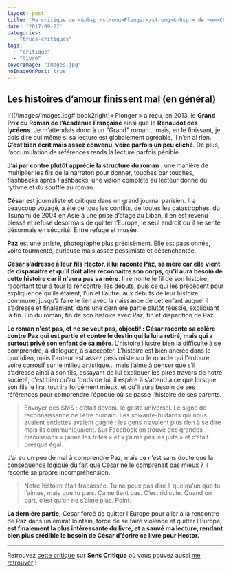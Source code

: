 ```yaml
---
layout: post
title: "Ma critique de «&nbsp;<strong>Plonger</strong>&nbsp;» de <em>Christophe Ono-Dit-Biot</em>"
date: "2017-09-22"
categories: 
  - "trucs-critiques"
tags: 
  - "critique"
  - "livre"
coverImage: "images.jpg"
noImageOnPost: true
---
```


## Les histoires d’amour finissent mal (en général)

![](/images/images.jpg# book2right)« Plonger » a reçu, en 2013, le **Grand Prix du Roman de l’Académie Française** ainsi que le **Renaudot des lycéens**. Je m’attendais donc à un "Grand" roman... mais, en le finissant, je dois dire qui même si sa lecture est globalement agréable, il n’en ai rien. **C’est bien écrit mais assez convenu, voire parfois un peu cliché**. De plus, l’accumulation de références rends la lecture parfois pénible.

**J’ai par contre plutôt apprécié la structure du roman** : une manière de multiplier les fils de la narraton pour donner, touches par touches, flashbacks après flashbacks, une vision complète au lecteur donne du rythme et du souffle au roman.

**César** est journaliste et critique dans un grand journal parisien. Il a beaucoup voyagé, a été de tous les conflits, de toutes les catastrophes, du Tsunami de 2004 en Asie à une prise d’otage au Liban, il en est revenu blessé et refuse désormais de quitter l’Europe, le seul endroit où il se sente désormais en sécurité. Entre refuge et musée.

**Paz** est une artiste, photographe plus précisèment. Elle est passionnée, voire tourmenté, curieuse mais assez pessimiste et désenchantée.

**César s’adresse à leur fils Hector, il lui raconte Paz, sa mère car elle vient de disparaitre et qu'il doit aller reconnaitre son corps, qu'il aura besoin de cette histoire car il n'aura pas sa mère**. Il remonte le fil de son histoire, racontant tour à tour la rencontre, les débuts, puis ce qui les précèdent pour expliquer ce qu’ils étaient, l’un et l’autre, aux débuts de leur histoire commune, jusqu’à faire le lien avec la naissance de cet enfant auquel il s’adresse et finalement, dans une dernière partie plutôt réussie, expliquant la fin. Fin du roman, fin de son histoire avec Paz, fin et disparition de Paz.

**Le roman n'est pas, et ne se veut pas, objectif : César raconte sa colère contre Paz qui est partie et contre le destin qui la lui a retiré, mais qui a surtout privé son enfant de sa mère**. L'histoire illustre bien la difficulté à se comprendre, à dialoguer, à s’accepter. L'histoire est bien ancrée dans le quotidien, mais l'auteur est assez pessimiste sur le monde qui l’entoure, voire corrosif sur le milieu artistique... mais j’aime à penser que s’il s’adresse ainsi à son fils, essayant de lui expliquer les pires travers de notre société, c’est bien qu’au fonds de lui, il espère à s’attend à ce que lorsque son fils le lira, tout ira forcément mieux, et qu’il aura besoin de ses références pour comprendre l’époque où se passe l’histoire de ses parents.

<blockquote class="citation">Envoyer des SMS : c’était devenu le geste universel. Le signe de reconnaissance de l’être humain. Les soixante-huitards qui nous avaient endettés avaient gagné : les gens n’avaient plus rien à se dire mais ils communiquaient. Sur Facebook on trouve des grandes discussions « j’aime les frites » et « j’aime pas les juifs » et c’était presque égal.</blockquote>

J’ai eu un peu de mal à comprendre Paz, mais ce n’est sans doute que la conséquence logique du fait que César ne le comprenait pas mieux ? Il raconte sa propre incompréhension.

<blockquote class="citation">Notre histoire était fracassée. Tu ne peux pas dire à quelqu’un que tu l’aimes, mais que tu pars. Ça ne tient pas. C’est ridicule. Quand on part, c’est qu’on ne s’aime plus. Point.</blockquote>

**La dernière partie,** César forcé de quitter l’Europe pour aller à la rencontre de Paz dans un émirat lointain, forcé de se faire violence et quitter l’Europe, **est finalement la plus intéressante du livre, et a sauvé ma lecture, rendant bien plus crédible le besoin de César d’écrire ce livre pour Hector.**

* * *

Retrouvez [cette critique](https://www.senscritique.com/livre/Plonger/critique/138768872) sur **Sens Critique** où vous pouvez aussi [me retrouver](http://www.senscritique.com/Arnaud_Malon) !
